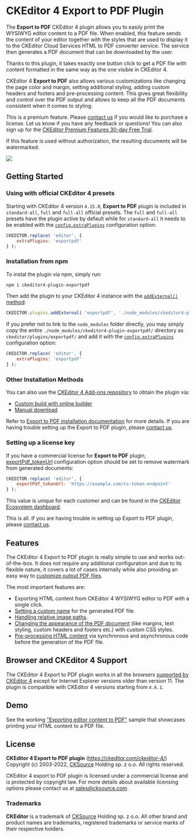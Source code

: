 # CKEditor 4 Export to PDF Plugin

The **Export to PDF** CKEditor 4 plugin allows you to easily print the WYSIWYG editor content to a PDF file. When enabled, this feature sends the content of your editor together with the styles that are used to display it to the CKEditor Cloud Services HTML to PDF converter service. The service then generates a PDF document that can be downloaded by the user.

Thanks to this plugin, it takes exactly one button click to get a PDF file with content formatted in the same way as the one visible in CKEditor 4.

CKEditor 4 **Export to PDF** also allows various customizations like changing the page color and margin, setting additional styling, adding custom headers and footers and pre-processing content. This gives great flexibility and control over the PDF output and allows to keep all the PDF documents consistent when it comes to styling.

This is a premium feature. Please [contact us](https://ckeditor.com/contact/) if you would like to purchase a license. Let us know if you have any feedback or questions! You can also sign up for the [CKEditor Premium Features 30-day Free Trial](https://orders.ckeditor.com/trial/premium-features).

If this feature is used without authorization, the resulting documents will be watermarked.

![](https://c.cksource.com/a/1/img/npm/ckeditor4-pdf-export.gif)

## Getting Started

### Using with official CKEditor 4 presets

Starting with CKEditor 4 version `4.15.0`, **Export to PDF** plugin is included in `standard-all`, `full` and `full-all` official presets. The `full` and `full-all` presets have the plugin active by default while for `standard-all` it needs to be enabled with the [`config.extraPlugins`](https://ckeditor.com/docs/ckeditor4/latest/api/CKEDITOR_config.html#cfg-extraPlugins) configuration option:

```js
CKEDITOR.replace( 'editor', {
    extraPlugins: 'exportpdf'
} );
```

### Installation from npm

To instal the plugin via npm, simply run:

```bash
npm i ckeditor4-plugin-exportpdf
```

Then add the plugin to your CKEditor 4 instance with the [`addExternal()` method](https://ckeditor.com/docs/ckeditor4/latest/api/CKEDITOR_plugins.html#method-addExternal):

```js
CKEDITOR.plugins.addExternal( 'exportpdf', './node_modules/ckeditor4-plugin-exportpdf/' );
```

If you prefer not to link to the `node_modules` folder directly, you may simply copy the entire `./node_modules/ckeditor4-plugin-exportpdf/` directory as `ckeditor/plugins/exportpdf/` and add it with the [`config.extraPlugins`](https://ckeditor.com/docs/ckeditor4/latest/api/CKEDITOR_config.html#cfg-extraPlugins) configuration option:

```js
CKEDITOR.replace( 'editor', {
    extraPlugins: 'exportpdf'
} );
```

### Other Installation Methods

You can also use the [CKEditor 4 Add-ons repository](https://ckeditor.com/cke4/addons/plugins/all) to obtain the plugin via:

* [Custom build with online builder](https://ckeditor.com/cke4/builder)
* [Manual download](https://ckeditor.com/cke4/addon/exportpdf)

Refer to [Export to PDF installation documentation](https://ckeditor.com/docs/ckeditor4/latest/features/exporttopdf.html#installation) for more details. If you are having trouble setting up the Export to PDF plugin, please [contact us](https://ckeditor.com/contact/).

### Setting up a license key

If you have a commercial license for **Export to PDF** plugin, [exportPdf_tokenUrl](https://ckeditor.com/docs/ckeditor4/latest/api/CKEDITOR_config.html#cfg-exportPdf_tokenUrl) configuration option should be set to remove watermark from generated documents:

```js
CKEDITOR.replace( 'editor', {
	exportPdf_tokenUrl: 'https://example.com/cs-token-endpoint'
} );
```

This value is unique for each customer and can be found in the [CKEditor Ecosystem dashboard](https://dashboard.ckeditor.com).

This is all. If you are having trouble in setting up Export to PDF plugin, please [contact us](https://ckeditor.com/contact/).

## Features

The CKEditor 4 Export to PDF plugin is really simple to use and works out-of-the-box. It does not require any additional configuration and due to its flexible nature, it covers a lot of cases internally while also providing an easy way to [customize output PDF files](https://ckeditor.com/docs/ckeditor4/latest/features/exporttopdf.html#configuration).

The most important features are:

*   Exporting HTML content from CKEditor 4 WYSIWYG editor to PDF with a single click.
*   [Setting a custom name](https://ckeditor.com/docs/ckeditor4/latest/features/exporttopdf.html#setting-dynamic-file-name) for the generated PDF file.
*   [Handling relative image paths](https://ckeditor.com/docs/ckeditor4/latest/features/exporttopdf.html#relative-vs-absolute-urls).
*   [Changing the appearance of the PDF document](https://ckeditor.com/docs/ckeditor4/latest/features/exporttopdf.html#custom-css-rules) (like margins, text styling, custom headers and footers etc.) with custom CSS styles.
*   [Pre-processing HTML content](https://ckeditor.com/docs/ckeditor4/latest/features/exporttopdf.html#data-preprocessing) via synchronous and asynchronous code before the generation of the PDF file.

## Browser and CKEditor 4 Support

The CKEditor 4 Export to PDF plugin works in all the browsers [supported by CKEditor 4](https://ckeditor.com/docs/ckeditor4/latest/guide/dev_browsers.html) except for Internet Explorer versions older than version 11. The plugin is compatible with CKEditor 4 versions starting from `4.6.1`.

## Demo

See the working ["Exporting editor content to PDF"](https://ckeditor.com/docs/ckeditor4/latest/examples/exporttopdf.html) sample that showcases printing your HTML content to a PDF file.

## License

**CKEditor 4 Export to PDF plugin** (https://ckeditor.com/ckeditor-4/)<br>
Copyright (c) 2003-2022, [CKSource](http://cksource.com) Holding sp. z o.o. All rights reserved.

CKEditor 4 export to PDF plugin is licensed under a commercial license and is protected by copyright law.
For more details about available licensing options please contact us at sales@cksource.com.

### Trademarks

**CKEditor** is a trademark of [CKSource](http://cksource.com) Holding sp. z o.o. All other brand and product names are trademarks, registered trademarks or service marks of their respective holders.
